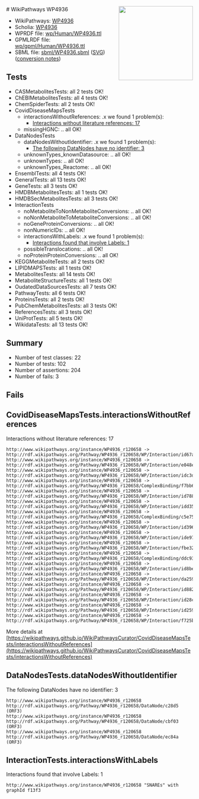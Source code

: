 <img style="float: right; width: 200px" src="../logo.png" />
# WikiPathways WP4936

* WikiPathways: [WP4936](https://identifiers.org/wikipathways:WP4936)
* Scholia: [WP4936](https://scholia.toolforge.org/wikipathways/WP4936)
* WPRDF file: [wp/Human/WP4936.ttl](../wp/Human/WP4936.ttl)
* GPMLRDF file: [wp/gpml/Human/WP4936.ttl](../wp/gpml/Human/WP4936.ttl)
* SBML file: [sbml/WP4936.sbml](../sbml/WP4936.sbml) ([SVG](../sbml/WP4936.svg)) ([conversion notes](../sbml/WP4936.txt))

## Tests
* CASMetabolitesTests: all 2 tests OK!
* ChEBIMetabolitesTests: all 4 tests OK!
* ChemSpiderTests: all 2 tests OK!
* CovidDiseaseMapsTests
    * interactionsWithoutReferences: .x we found 1 problem(s):
        * [Interactions without literature references: 17](#9701cce8)
    * missingHGNC: .. all OK!
* DataNodesTests
    * dataNodesWithoutIdentifier: .x we found 1 problem(s):
        * [The following DataNodes have no identifier: 3](#d2d32fa2)
    * unknownTypes_knownDatasource: .. all OK!
    * unknownTypes: .. all OK!
    * unknownTypes_Reactome: .. all OK!
* EnsemblTests: all 4 tests OK!
* GeneralTests: all 13 tests OK!
* GeneTests: all 3 tests OK!
* HMDBMetabolitesTests: all 1 tests OK!
* HMDBSecMetabolitesTests: all 3 tests OK!
* InteractionTests
    * noMetaboliteToNonMetaboliteConversions: .. all OK!
    * noNonMetaboliteToMetaboliteConversions: .. all OK!
    * noGeneProteinConversions: .. all OK!
    * nonNumericIDs: .. all OK!
    * interactionsWithLabels: .x we found 1 problem(s):
        * [Interactions found that involve Labels: 1](#630d2678)
    * possibleTranslocations: .. all OK!
    * noProteinProteinConversions: .. all OK!
* KEGGMetaboliteTests: all 2 tests OK!
* LIPIDMAPSTests: all 1 tests OK!
* MetabolitesTests: all 14 tests OK!
* MetaboliteStructureTests: all 1 tests OK!
* OudatedDataSourcesTests: all 7 tests OK!
* PathwayTests: all 6 tests OK!
* ProteinsTests: all 2 tests OK!
* PubChemMetabolitesTests: all 3 tests OK!
* ReferencesTests: all 3 tests OK!
* UniProtTests: all 5 tests OK!
* WikidataTests: all 13 tests OK!


## Summary

* Number of test classes: 22
* Number of tests: 102
* Number of assertions: 204
* Number of fails: 3

## Fails

<a name="9701cce8" />

## CovidDiseaseMapsTests.interactionsWithoutReferences

Interactions without literature references: 17
```
http://www.wikipathways.org/instance/WP4936_r120658 -> http://rdf.wikipathways.org/Pathway/WP4936_r120658/WP/Interaction/id67a2f315
http://www.wikipathways.org/instance/WP4936_r120658 -> http://rdf.wikipathways.org/Pathway/WP4936_r120658/WP/Interaction/e048e
http://www.wikipathways.org/instance/WP4936_r120658 -> http://rdf.wikipathways.org/Pathway/WP4936_r120658/WP/Interaction/idc3daa4b8
http://www.wikipathways.org/instance/WP4936_r120658 -> http://rdf.wikipathways.org/Pathway/WP4936_r120658/ComplexBinding/f7bb6
http://www.wikipathways.org/instance/WP4936_r120658 -> http://rdf.wikipathways.org/Pathway/WP4936_r120658/WP/Interaction/id788d6f1c
http://www.wikipathways.org/instance/WP4936_r120658 -> http://rdf.wikipathways.org/Pathway/WP4936_r120658/WP/Interaction/idd35c42c0
http://www.wikipathways.org/instance/WP4936_r120658 -> http://rdf.wikipathways.org/Pathway/WP4936_r120658/ComplexBinding/c5e75
http://www.wikipathways.org/instance/WP4936_r120658 -> http://rdf.wikipathways.org/Pathway/WP4936_r120658/WP/Interaction/id396f48b2
http://www.wikipathways.org/instance/WP4936_r120658 -> http://rdf.wikipathways.org/Pathway/WP4936_r120658/WP/Interaction/ide9784478
http://www.wikipathways.org/instance/WP4936_r120658 -> http://rdf.wikipathways.org/Pathway/WP4936_r120658/WP/Interaction/fbe32
http://www.wikipathways.org/instance/WP4936_r120658 -> http://rdf.wikipathways.org/Pathway/WP4936_r120658/ComplexBinding/ddc93
http://www.wikipathways.org/instance/WP4936_r120658 -> http://rdf.wikipathways.org/Pathway/WP4936_r120658/WP/Interaction/id8be830b7
http://www.wikipathways.org/instance/WP4936_r120658 -> http://rdf.wikipathways.org/Pathway/WP4936_r120658/WP/Interaction/da259
http://www.wikipathways.org/instance/WP4936_r120658 -> http://rdf.wikipathways.org/Pathway/WP4936_r120658/WP/Interaction/id8825c1d0
http://www.wikipathways.org/instance/WP4936_r120658 -> http://rdf.wikipathways.org/Pathway/WP4936_r120658/WP/Interaction/id28c533ea
http://www.wikipathways.org/instance/WP4936_r120658 -> http://rdf.wikipathways.org/Pathway/WP4936_r120658/WP/Interaction/id259f64e
http://www.wikipathways.org/instance/WP4936_r120658 -> http://rdf.wikipathways.org/Pathway/WP4936_r120658/WP/Interaction/f725b
```

More details at [https://wikipathways.github.io/WikiPathwaysCurator/CovidDiseaseMapsTests/interactionsWithoutReferences](https://wikipathways.github.io/WikiPathwaysCurator/CovidDiseaseMapsTests/interactionsWithoutReferences)

<a name="d2d32fa2" />

## DataNodesTests.dataNodesWithoutIdentifier

The following DataNodes have no identifier: 3
```
http://www.wikipathways.org/instance/WP4936_r120658 http://rdf.wikipathways.org/Pathway/WP4936_r120658/DataNode/c28d5 (ORF3)
http://www.wikipathways.org/instance/WP4936_r120658 http://rdf.wikipathways.org/Pathway/WP4936_r120658/DataNode/cbf03 (ORF3)
http://www.wikipathways.org/instance/WP4936_r120658 http://rdf.wikipathways.org/Pathway/WP4936_r120658/DataNode/ec84a (ORF3)
```

<a name="630d2678" />

## InteractionTests.interactionsWithLabels

Interactions found that involve Labels: 1
```
http://www.wikipathways.org/instance/WP4936_r120658 "SNAREs" with graphId f13f3
```

